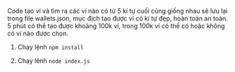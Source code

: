 Code tạo ví và tìm ra các ví nào có từ 5 kí tự cuối cùng giống nhau sẽ lưu lại trong file wallets.json, mục địch tạo được ví có kí tự đẹp, hoàn toàn an toàn.
5 phút có thể tạo được khoảng 100k ví, trong 100k ví có thể có hoặc không có ví nào được chọn.

1. Chạy lệnh `npm install`

2. Chạy lênh `node index.js`
